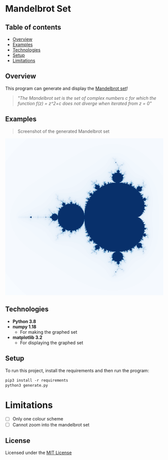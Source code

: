 # Mandelbrot Set

## Table of contents
* [Overview](#overview)
* [Examples](#examples)
* [Technologies](#technologies)
* [Setup](#setup)
* [Limitations](#limitations)

## Overview
This program can generate and display the [Mandelbrot set](https://en.wikipedia.org/wiki/Mandelbrot_set "Wikipedia link")!

>  *"The Mandelbrot set is the set of complex numbers c for which the function f(z) = z^2+c does not diverge when iterated from z = 0"*

## Examples

> Screenshot of the generated Mandelbrot set

![Screenshot](pictures/mandelbrot.png "Fractals!")

## Technologies
- **Python 3.8**
- **numpy 1.18**
  - For making the graphed set
- **matplotlib 3.2**
  - For displaying the graphed set

## Setup
To run this project, install the requirements and then run the program:

    pip3 install -r requirements
    python3 generate.py

# Limitations
- [ ] Only one colour scheme
- [ ] Cannot zoom into the mandelbrot set

## License
Licensed under the [MIT License](LICENSE)
